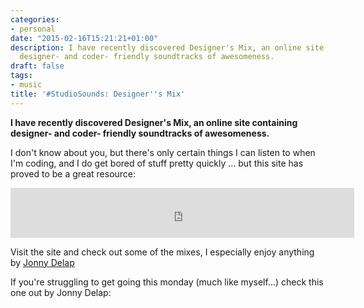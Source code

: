 ```yaml
---
categories:
- personal
date: "2015-02-16T15:21:21+01:00"
description: I have recently discovered Designer's Mix, an online site containing
  designer- and coder- friendly soundtracks of awesomeness.
draft: false
tags:
- music
title: '#StudioSounds: Designer''s Mix'
---
```


**I have recently discovered Designer's Mix, an online site containing designer- and coder- friendly soundtracks of awesomeness.**

I don't know about you, but there's only certain things I can listen to when I'm coding, and I do get bored of stuff pretty quickly ... but this site has proved to be a great resource:

<iframe src="https://embed.spotify.com/?uri=spotify:user:1126610390:playlist:5MLLAAuof4QRlTMGs6eALn" frameborder="0" allowtransparency="true" width="550" height="80"></iframe>

Visit the site and check out some of the mixes, I especially enjoy anything by [Jonny Delap](https://designers.mx/designers/jonny "Jonny Delap's page on Designers.mx")

If you're struggling to get going this monday (much like myself...) check this one out by Jonny Delap:
